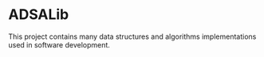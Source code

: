 # ADSALib
This project contains many data structures and algorithms implementations used in software development.

